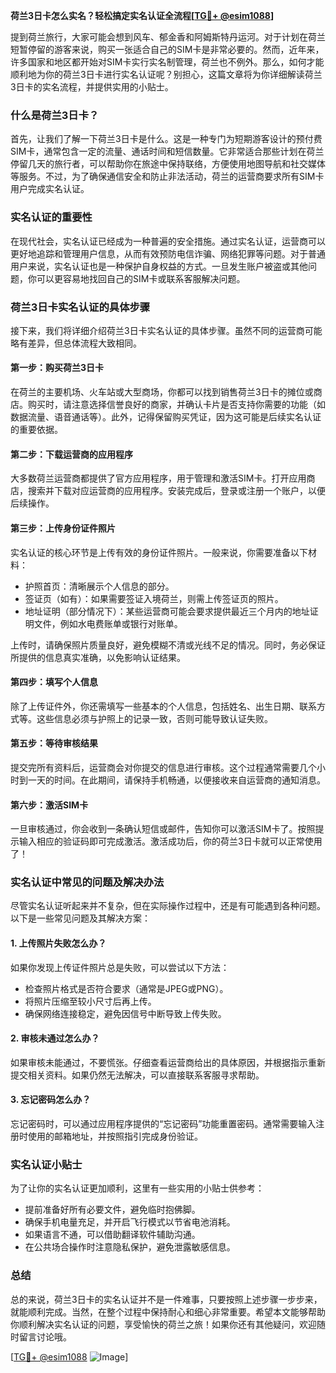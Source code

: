**荷兰3日卡怎么实名？轻松搞定实名认证全流程[[TG💪+ @esim1088](https://t.me/s/esim1088)]**

提到荷兰旅行，大家可能会想到风车、郁金香和阿姆斯特丹运河。对于计划在荷兰短暂停留的游客来说，购买一张适合自己的SIM卡是非常必要的。然而，近年来，许多国家和地区都开始对SIM卡实行实名制管理，荷兰也不例外。那么，如何才能顺利地为你的荷兰3日卡进行实名认证呢？别担心，这篇文章将为你详细解读荷兰3日卡的实名流程，并提供实用的小贴士。

### 什么是荷兰3日卡？

首先，让我们了解一下荷兰3日卡是什么。这是一种专门为短期游客设计的预付费SIM卡，通常包含一定的流量、通话时间和短信数量。它非常适合那些计划在荷兰停留几天的旅行者，可以帮助你在旅途中保持联络，方便使用地图导航和社交媒体等服务。不过，为了确保通信安全和防止非法活动，荷兰的运营商要求所有SIM卡用户完成实名认证。

### 实名认证的重要性

在现代社会，实名认证已经成为一种普遍的安全措施。通过实名认证，运营商可以更好地追踪和管理用户信息，从而有效预防电信诈骗、网络犯罪等问题。对于普通用户来说，实名认证也是一种保护自身权益的方式。一旦发生账户被盗或其他问题，你可以更容易地找回自己的SIM卡或联系客服解决问题。

### 荷兰3日卡实名认证的具体步骤

接下来，我们将详细介绍荷兰3日卡实名认证的具体步骤。虽然不同的运营商可能略有差异，但总体流程大致相同。

#### 第一步：购买荷兰3日卡

在荷兰的主要机场、火车站或大型商场，你都可以找到销售荷兰3日卡的摊位或商店。购买时，请注意选择信誉良好的商家，并确认卡片是否支持你需要的功能（如数据流量、语音通话等）。此外，记得保留购买凭证，因为这可能是后续实名认证的重要依据。

#### 第二步：下载运营商的应用程序

大多数荷兰运营商都提供了官方应用程序，用于管理和激活SIM卡。打开应用商店，搜索并下载对应运营商的应用程序。安装完成后，登录或注册一个账户，以便后续操作。

#### 第三步：上传身份证件照片

实名认证的核心环节是上传有效的身份证件照片。一般来说，你需要准备以下材料：

- 护照首页：清晰展示个人信息的部分。
- 签证页（如有）：如果需要签证入境荷兰，则需上传签证页的照片。
- 地址证明（部分情况下）：某些运营商可能会要求提供最近三个月内的地址证明文件，例如水电费账单或银行对账单。

上传时，请确保照片质量良好，避免模糊不清或光线不足的情况。同时，务必保证所提供的信息真实准确，以免影响认证结果。

#### 第四步：填写个人信息

除了上传证件外，你还需填写一些基本的个人信息，包括姓名、出生日期、联系方式等。这些信息必须与护照上的记录一致，否则可能导致认证失败。

#### 第五步：等待审核结果

提交完所有资料后，运营商会对你提交的信息进行审核。这个过程通常需要几个小时到一天的时间。在此期间，请保持手机畅通，以便接收来自运营商的通知消息。

#### 第六步：激活SIM卡

一旦审核通过，你会收到一条确认短信或邮件，告知你可以激活SIM卡了。按照提示输入相应的验证码即可完成激活。激活成功后，你的荷兰3日卡就可以正常使用了！

### 实名认证中常见的问题及解决办法

尽管实名认证听起来并不复杂，但在实际操作过程中，还是有可能遇到各种问题。以下是一些常见问题及其解决方案：

#### 1. 上传照片失败怎么办？

如果你发现上传证件照片总是失败，可以尝试以下方法：
- 检查照片格式是否符合要求（通常是JPEG或PNG）。
- 将照片压缩至较小尺寸后再上传。
- 确保网络连接稳定，避免因信号中断导致上传失败。

#### 2. 审核未通过怎么办？

如果审核未能通过，不要慌张。仔细查看运营商给出的具体原因，并根据指示重新提交相关资料。如果仍然无法解决，可以直接联系客服寻求帮助。

#### 3. 忘记密码怎么办？

忘记密码时，可以通过应用程序提供的“忘记密码”功能重置密码。通常需要输入注册时使用的邮箱地址，并按照指引完成身份验证。

### 实名认证小贴士

为了让你的实名认证更加顺利，这里有一些实用的小贴士供参考：

- 提前准备好所有必要文件，避免临时抱佛脚。
- 确保手机电量充足，并开启飞行模式以节省电池消耗。
- 如果语言不通，可以借助翻译软件辅助沟通。
- 在公共场合操作时注意隐私保护，避免泄露敏感信息。

### 总结

总的来说，荷兰3日卡的实名认证并不是一件难事，只要按照上述步骤一步步来，就能顺利完成。当然，在整个过程中保持耐心和细心非常重要。希望本文能够帮助你顺利解决实名认证的问题，享受愉快的荷兰之旅！如果你还有其他疑问，欢迎随时留言讨论哦。

[[TG💪+ @esim1088](https://t.me/s/esim1088) ![Image](https://i.postimg.cc/4NQfJmqS/Snipaste-2025-05-13-00-14-12.png)]